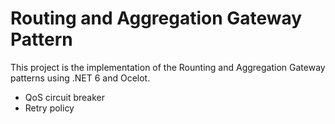 # Routing and Aggregation Gateway Pattern

This project is the implementation of the Rounting and Aggregation Gateway patterns using .NET 6 and Ocelot.
- QoS circuit breaker 
- Retry policy
